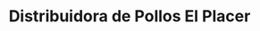 ---
title: "Distribuidora de Pollos El Placer"
url: /quito/distribuidora-de-pollos-el-placer/
shop: carnicero
---